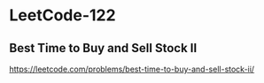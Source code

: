 # LeetCode-122
## Best Time to Buy and Sell Stock II
https://leetcode.com/problems/best-time-to-buy-and-sell-stock-ii/
